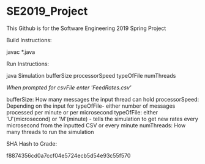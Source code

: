 # SE2019_Project

This Github is for the Software Engineering 2019 Spring Project

Build Instructions:

javac *.java

Run Instructions:

java Simulation bufferSize processorSpeed typeOfFile numThreads

*When prompted for csvFile enter 'FeedRates.csv'*

bufferSize: How many messages the input thread can hold
processorSpeed: Depending on the input for typeOfFile- either number of messages processed per minute or per microsecond
typeOfFile: either 'U'(microsecond) or 'M'(minute) - tells the simulation to get new rates every microsecond from the inputted CSV or every minute
numThreads: How many threads to run the simulation

SHA Hash to Grade:

f8874356cd0a7ccf04e5724ecb5d54e93c55f570

